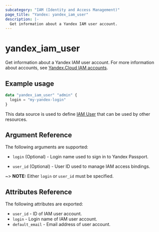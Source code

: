 ```yaml
---
subcategory: "IAM (Identity and Access Management)"
page_title: "Yandex: yandex_iam_user"
description: |-
  Get information about a Yandex IAM user account.
---
```



# yandex_iam_user




Get information about a Yandex IAM user account. For more information about accounts, see [Yandex.Cloud IAM accounts](https://cloud.yandex.com/docs/iam/concepts/#accounts).

## Example usage

```terraform
data "yandex_iam_user" "admin" {
  login = "my-yandex-login"
}
```

This data source is used to define [IAM User](https://cloud.yandex.com/docs/iam/concepts/#passport) that can be used by other resources.

## Argument Reference

The following arguments are supported:

* `login` (Optional) - Login name used to sign in to Yandex Passport.

* `user_id` (Optional) - User ID used to manage IAM access bindings.

~> **NOTE:** Either `login` or `user_id` must be specified.

## Attributes Reference

The following attributes are exported:

* `user_id` - ID of IAM user account.
* `login` - Login name of IAM user account.
* `default_email` - Email address of user account.
